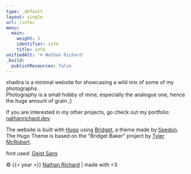 ```yaml
---
type: _default
layout: single
url: /info/
menu:
  main:
    weight: 3
    identifier: info
    title: info
unifiedAlt: '© Nathan Richard'
_build:
  publishResources: false
---
```

shadira is a minimal website for showcasing a wild mix of some of my photographs.\
Photography is a small hobby of mine, especially the analogue one, hence the huge amount of grain ;)

If you are interested in my other projects, go check out my portfolio: <u>[nathanrichard.dev](https://nathanrichard.dev)</u>

The website is built with <u>[Hugo](https://gohugo.io/)</u> using <u>[Bridget](https://themes.gohugo.io/themes/bridget/)</u>, a theme made by <u>[Spedon](https://github.com/Sped0n)</u>.\
The Hugo Theme is based on the "Bridget Baker" project by <u>[Tyler McRobert](https://tylermcrobert.com)</u>.

font used: <u>[Geist Sans](https://vercel.com/font)</u>

&copy; {{< year >}} <u>[Nathan Richard](https://nathanrichard.dev)</u> | made with <3